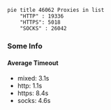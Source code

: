 
```mermaid
pie title 46062 Proxies in list
    "HTTP" : 19336
    "HTTPS": 5018
    "SOCKS" : 26042
```

### Some Info
#### Average Timeout

- mixed: 3.1s
- http: 1.1s
- https: 8.4s
- socks: 4.6s